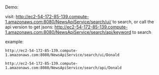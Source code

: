 
Demo:

visit:
http://ec2-54-172-85-139.compute-1.amazonaws.com:8080/NewsApiService/search/ui/<keyword> to search, or call the api version to get jsons:
http://ec2-54-172-85-139.compute-1.amazonaws.com:8080/NewsApiService/search/api/keyword to search

example:

	http://ec2-54-172-85-139.compute-1.amazonaws.com:8080/NewsApiService/search/ui/Donald
    
	http://ec2-54-172-85-139.compute-1.amazonaws.com:8080/NewsApiService/search/api/Donald